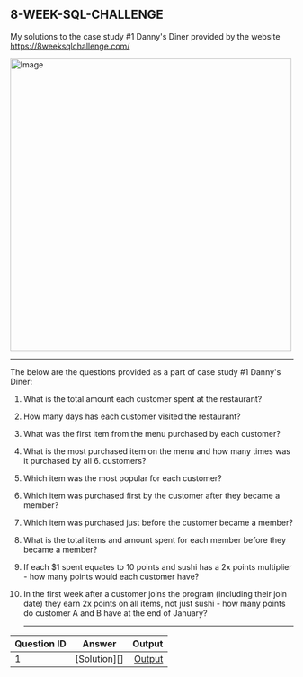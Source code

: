 ## 8-WEEK-SQL-CHALLENGE

My solutions to the case study #1 Danny's Diner provided by the website https://8weeksqlchallenge.com/ 

<img src="https://user-images.githubusercontent.com/81607668/127727503-9d9e7a25-93cb-4f95-8bd0-20b87cb4b459.png" alt="Image" width="500" height="520">

-------
 The below are the questions provided as a part of case study #1 Danny's Diner:
1. What is the total amount each customer spent at the restaurant?
2. How many days has each customer visited the restaurant?
3. What was the first item from the menu purchased by each customer?
4. What is the most purchased item on the menu and how many times was it purchased by all 6. 
   customers?
5. Which item was the most popular for each customer?
6. Which item was purchased first by the customer after they became a member?
7. Which item was purchased just before the customer became a member?
8. What is the total items and amount spent for each member before they became a member?
9. If each $1 spent equates to 10 points and sushi has a 2x points multiplier - how many points 
   would each customer have?
10. In the first week after a customer joins the program (including their join date) they earn 
    2x points on all items, not just sushi - how many points do customer A and B have at the end 
    of January?

    ---------
    
|Question ID| Answer       | Output        |
|--|------------------------ |----------------:|
|1|[Solution][] |[Output]()
    
    
